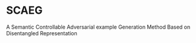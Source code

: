 # SCAEG
A Semantic Controllable Adversarial example Generation Method Based on Disentangled Representation
